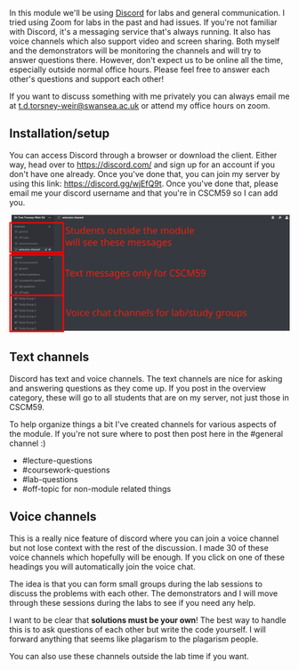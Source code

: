 
In this module we'll be using [Discord](https://discord.com/) for labs and
general communication. I tried using Zoom for labs in the past and had issues.
If you're not familiar with Discord, it's a messaging service that's always
running. It also has voice channels which also support video and screen
sharing. Both myself and the demonstrators will be monitoring the channels and
will try to answer questions there. However, don't expect us to be online all
the time, especially outside normal office hours. Please feel free to answer
each other's questions and support each other!

If you want to discuss something with me privately you can always email me at
t.d.torsney-weir@swansea.ac.uk or attend my office hours on zoom.

## Installation/setup

You can access Discord through a browser or download the client. Either way,
head over to https://discord.com/ and sign up for an account if you don't have
one already. Once you've done that, you can join my server by using this 
link: https://discord.gg/wjEfQ9t. Once you've done that, please email me your
discord username and that you're in CSCM59 so I can add you.

![Relevant discord channels](discord.svg)

## Text channels

Discord has text and voice channels. The text channels are nice for asking 
and answering questions as they come up. If you post in the overview category,
these will go to all students that are on my server, not just those in CSCM59.

To help organize things a bit I've created channels for various aspects of the
module. If you're not sure where to post then post here in the #general channel
:)

- #lecture-questions
- #coursework-questions 
- #lab-questions 
- #off-topic for non-module related things

## Voice channels

This is a really nice feature of discord where you can join a voice channel but
not lose context with the rest of the discussion. I made 30 of these voice 
channels which hopefully will be enough. If you click on one of these headings
you will automatically join the voice chat.

The idea is that you can form small groups during the lab sessions to discuss
the problems with each other. The demonstrators and I will move through these
sessions during the labs to see if you need any help. 

I want to be clear that **solutions must be your own**! The best way to handle
this is to ask questions of each other but write the code yourself. I will 
forward anything that seems like plagarism to the plagarism people.

You can also use these channels outside the lab time if you want.

